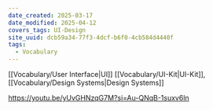 ```yaml
---
date_created: 2025-03-17
date_modified: 2025-04-12
covers_tags: UI-Design
site_uuid: dcb59a34-77f3-4dcf-b6f0-4cb584d4440f
tags:
  - Vocabulary
---
```


[[Vocabulary/User Interface|UI]] [[Vocabulary/UI-Kit|UI-Kit]], [[Vocabulary/Design Systems|Design Systems]]

https://youtu.be/yUvGHNzqG7M?si=Au-QNqB-1suxv6ln